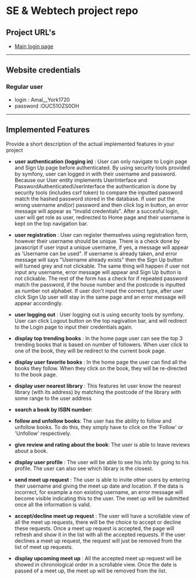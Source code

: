 # SE & Webtech project repo

## Project URL's

* [Main login page](https://a22web13.studev.groept.be/public/)

---

## Website credentials
### Regular user
- login : Amal__York1720
- password :OUC51OZS0OH

---

## Implemented Features
Provide a short description of the actual implemented features in your project

* **user authentication (logging in)** :
User can only navigate to Login page and Sign Up page before authenticated. By using security tools provided by symfony, user can logged in with their username and password. Because our User entity implements UserInterface and PasswordAuthenticatedUserInterface the authentication is done by security tools (includes csrf token) to compare the inputted password match the hashed password stored in the database. If user put the wrong username and(or) password and then click log in button, an error message will appear as "Invalid credentials". After a succesful login, user will get role as user, redirected to Home page and their username is kept on the top navigation bar.

* **user registration** :
User can register themselves using registration form, however their username should be unique. There is a check done by javascript if user input a unique username, if yes, a message will appear as 'Username can be used". If username is already taken, and error message will says "Username already exists" then the Sign Up button will turned grey and not clickable. The same thing will happen if user not input any username, error message will appear and Sign Up button is not clickable. The rest of the form has a check for if repeated password match the password, if the house number and the postcode is inputted as number not alphabet. If user don't input the correct type, after user click Sign Up user will stay in the same page and an error message will appear accordingly.

* **user logging out** :
User logging out is using security tools by symfony. User can click Logout button on the top nagivation bar, and will redirect to the Login page to input their credentials again.

* **display top trending books** :
In the home page user can see the top 3 trending books that is based on number of followers. When user click to one of the book, they will be redirect to the current book page.

* **display user favorite books** :
In the home page the user can find all the books they follow. When they click on the book, they will be re-directed to the book page.

* **display user nearest library** :
This features let user know the nearest library (with its address) by matching the postcode of the library with some range to the user address

* **search a book by ISBN number**:

* **follow and unfollow books**:
The user has the ability to follow and unfollow books. To do this, they simply have to click on the 'Follow' or 'Unfollow' respectively.

* **give review and rating about the book**:
The user is able to leave reviews about a book.

* **display user profile** :
The user will be able to see his info by going to his profile. The user can also see which library is the closest. 

* **send meet up request** :
The user is able to invite other users by entering their username and giving the meet up date and location. If the data is incorrect, for example a non existing username, an error message will become visible indicating this to the user. The meet up will be submitted once all the information is valid. 

* **accept/decline meet up request** :
The user will have a scrollable view of all the meet up requests, there will be the choice to accept or decline these requests. Once a meet up request is accepted, the page will refresh and show it in the list with all the accepted requests. If the user declines a meet up request, the request will just be removed from the list of meet up requests.

* **display upcoming meet up** :
All the accepted meet up request will be showed in chronological order in a scrollable view. Once the date is passed of a meet up, the meet up will be removed from the list.
